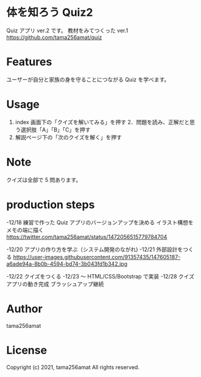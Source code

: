 # 体を知ろう Quiz2

Quiz アプリ ver.2 です。
教材をみてつくった ver.1 https://github.com/tama256amat/quiz

# Features

ユーザーが自分と家族の身を守ることにつながる Quiz を学べます。

# Usage

1. index 画面下の「クイズを解いてみる」を押す
   2．問題を読み、正解だと思う選択肢「A」「B」「C」を押す
2. 解説ページ下の「次のクイズを解く」を押す

# Note

クイズは全部で 5 問あります。

# production steps

-12/18 練習で作った Quiz アプリのバージョンアップを決める
イラスト構想をメモの端に描く
https://twitter.com/tama256amat/status/1472056515779784704

-12/20 アプリの作り方を学ぶ（システム開発のながれ)
-12/21 外部設計をつくる
https://user-images.githubusercontent.com/91357435/147605187-a6ade94a-8b0b-4594-bd74-3b043fd1b342.jpg

-12/22 クイズをつくる
-12/23 ～ HTML/CSS/Bootstrap で実装
-12/28 クイズアプリの動き完成 ブラッシュアップ継続

# Author

tama256amat

# License

Copyright (c) 2021, tama256amat All rights reserved.
